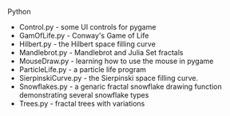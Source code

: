 Python
 - Control.py - some UI controls for pygame
 - GamOfLife.py - Conway's Game of Life
 - Hilbert.py - the Hilbert space filling curve
 - Mandlebrot.py - Mandlebrot and Julia Set fractals
 - MouseDraw.py - learning how to use the mouse in pygame
 - ParticleLife.py - a particle life program
 - SierpinskiCurve.py - the Sierpinski space filling curve.
 - Snowflakes.py - a genaric fractal snowflake drawing function demonstrating several snowflake types
 - Trees.py - fractal trees with variations
